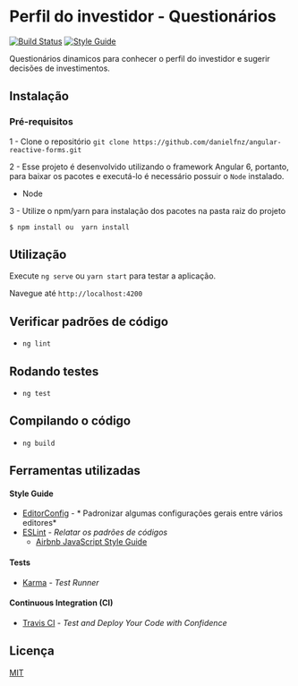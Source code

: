 # Perfil do investidor - Questionários
[![Build Status](https://travis-ci.com/danielfnz/angular-reactive-forms.svg)](https://travis-ci.com/danielfnz/angular-reactive-forms) [![Style Guide](https://badgen.net/badge/eslint/airbnb/ff5a5f?icon=airbnb)](https://github.com/airbnb/javascript)




Questionários dinamicos para conhecer o perfil do investidor e sugerir decisões de investimentos.

## Instalação

### Pré-requisitos
1 - Clone o repositório `git clone https://github.com/danielfnz/angular-reactive-forms.git`

2 - Esse projeto é desenvolvido utilizando o framework Angular 6, portanto, para baixar os pacotes e executá-lo é necessário possuir o `Node` instalado.

* Node

3 - Utilize o npm/yarn para instalação dos pacotes na pasta raiz do projeto

`$ npm install ou  yarn install`

## Utilização

Execute  `ng serve` ou `yarn start` para testar a aplicação. 

Navegue até `http://localhost:4200` 

## Verificar padrões de código

- `ng lint`

## Rodando testes

- `ng test`

## Compilando o código

- `ng build`

## Ferramentas utilizadas

#### Style Guide

- [EditorConfig](http://editorconfig.org/) - *
Padronizar algumas configurações gerais entre vários editores*
- [ESLint](http://eslint.org/) - *Relatar os padrões de códigos*
  - [Airbnb JavaScript Style Guide](https://github.com/airbnb/javascript)

#### Tests
- [Karma](https://github.com/karma-runner/karma) - *Test Runner*

#### Continuous Integration (CI)

- [Travis CI](https://github.com/karma-runner/karma) - *Test and Deploy Your Code with Confidence*

## Licença
[MIT](LICENSE)

